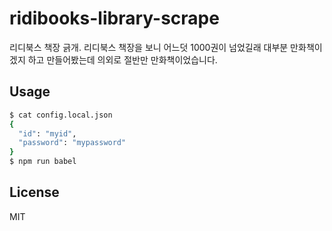 # ridibooks-library-scrape
리디북스 책장 긁개. 리디북스 책장을 보니 어느덧 1000권이 넘었길래 대부분 만화책이겠지 하고 만들어봤는데 의외로 절반만 만화책이었습니다.

## Usage

```sh
$ cat config.local.json
{
  "id": "myid",
  "password": "mypassword"
}
$ npm run babel
```

## License

MIT
